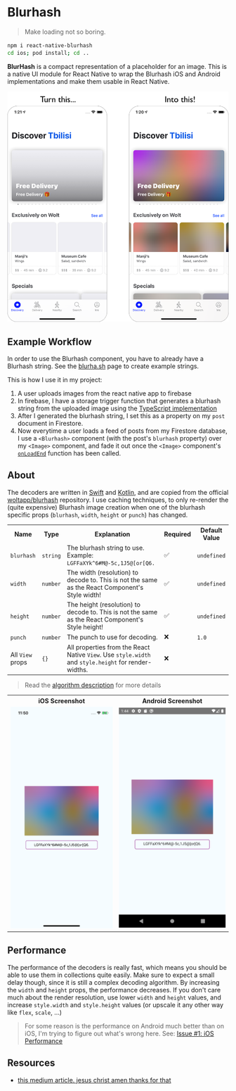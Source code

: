 # Blurhash

> Make loading not so boring.

```sh
npm i react-native-blurhash
cd ios; pod install; cd ..
```

**BlurHash** is a compact representation of a placeholder for an image. This is a native UI module for React Native to wrap the Blurhash iOS and Android implementations and make them usable in React Native.

<img src="img/explanation.png" alt="Turn grey image boxes into colorful blurred images">

## Example Workflow

In order to use the Blurhash component, you have to already have a Blurhash string. See the [blurha.sh](https://blurha.sh) page to create example strings.

This is how I use it in my project:

1. A user uploads images from the react native app to firebase
2. In firebase, I have a storage trigger function that generates a blurhash string from the uploaded image using the [TypeScript implementation](https://github.com/woltapp/blurhash/blob/master/TypeScript/src/encode.ts)
3. After I generated the blurhash string, I set this as a property on my `post` document in Firestore.
4. Now everytime a user loads a feed of posts from my Firestore database, I use a `<Blurhash>` component (with the post's `blurhash` property) over my `<Image>` component, and fade it out once the `<Image>` component's [`onLoadEnd`](https://reactnative.dev/docs/image#onloadend) function has been called.

## About

The decoders are written in [Swift](ios/BlurhashDecode.swift) and [Kotlin](android/src/main/java/com/blurhash/BlurhashDecode.java), and are copied from the official [woltapp/blurhash](https://github.com/woltapp/blurhash) repository. I use caching techniques, to only re-render the (quite expensive) Blurhash image creation when one of the blurhash specific props (`blurhash`, `width`, `height` or `punch`) has changed.

<table>
  <tr>
    <th>Name</th>
    <th>Type</th>
    <th>Explanation</th>
    <th>Required</th>
    <th>Default Value</th>
  </td>
  <tr>
    <td><code>blurhash</code></td>
    <td><code>string</code></td>
    <td>The blurhash string to use. Example: <code>LGFFaXYk^6#M@-5c,1J5@[or[Q6.</code></td>
    <td>✅</td>
    <td><code>undefined</code></td>
  </tr>
  <tr>
    <td><code>width</code></td>
    <td><code>number</code></td>
    <td>The width (resolution) to decode to. This is not the same as the React Component's Style width!</td>
    <td>✅</td>
    <td><code>undefined</code></td>
  </tr>
  <tr>
    <td><code>height</code></td>
    <td><code>number</code></td>
    <td>The height (resolution) to decode to. This is not the same as the React Component's Style height!</td>
    <td>✅</td>
    <td><code>undefined</code></td>
  </tr>
  <tr>
    <td><code>punch</code></td>
    <td><code>number</code></td>
    <td>The punch to use for decoding.</td>
    <td>❌</td>
    <td><code>1.0</code></td>
  </tr>
  <tr>
    <td>All <code>View</code> props</td>
    <td><code>{}</code></td>
    <td>All properties from the React Native <code>View</code>. Use <code>style.width</code> and <code>style.height</code> for render-widths.</td>
    <td>❌</td>
    <td></td>
  </tr>
</table>

> Read the [algorithm description](https://github.com/woltapp/blurhash/blob/master/Algorithm.md) for more details


<table>
  <tr>
    <th>iOS Screenshot</th>
    <th>Android Screenshot</th>
  </td>
  <tr>
    <td><img src="img/demo.ios.png" alt="iOS Demo Screenshot"></td>
    <td><img src="img/demo.android.png" alt="Android Demo Screenshot"></td>
  </tr>
</table>

## Performance

The performance of the decoders is really fast, which means you should be able to use them in collections quite easily. Make sure to expect a small delay though, since it is still a complex decoding algorithm. By increasing the `width` and `height` props, the performance decreases. If you don't care much about the render resolution, use lower `width` and `height` values, and increase `style.width` and `style.height` values (or upscale it any other way like `flex`, `scale`, ...)

> For some reason is the performance on Android much better than on iOS, I'm trying to figure out what's wrong here. See: [Issue #1: iOS Performance](https://github.com/mrousavy/react-native-blurhash/issues/1)

## Resources
* [this medium article. jesus christ amen thanks for that](https://teabreak.e-spres-oh.com/swift-in-react-native-the-ultimate-guide-part-2-ui-components-907767123d9e)
